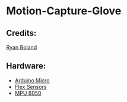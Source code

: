 # Motion-Capture-Glove


## Credits:

[Ryan Boland](https://github.com/bolandrm/rmb_multicopter)

## Hardware:

* [Arduino Micro](https://store.arduino.cc/arduino-micro)
* [Flex Sensors](https://www.sparkfun.com/products/10264)
* [MPU 6050](https://www.amazon.com/MPU-6050-MPU6050-Accelerometer-Gyroscope-Converter/dp/B008BOPN40)